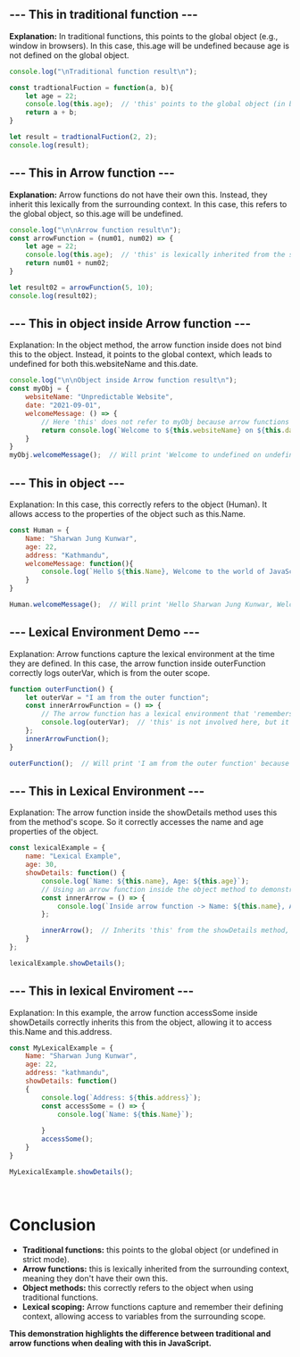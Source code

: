 ## --- This in traditional function ---
**Explanation:** In traditional functions, this points to the global object (e.g., window in browsers). In this case, this.age will be undefined because age is not defined on the global object.
```javascript
console.log("\nTraditional function result\n");

const tradtionalFuction = function(a, b){
    let age = 22;
    console.log(this.age);  // 'this' points to the global object (in browser, window object)
    return a + b;
}

let result = tradtionalFuction(2, 2);
console.log(result);
```


## --- This in Arrow function ---
**Explanation:** Arrow functions do not have their own this. Instead, they inherit this lexically from the surrounding context. In this case, this refers to the global object, so this.age will be undefined.
```javascript
console.log("\n\nArrow function result\n");
const arrowFunction = (num01, num02) => {
    let age = 22;
    console.log(this.age);  // 'this' is lexically inherited from the surrounding environment (global context)
    return num01 + num02;
}

let result02 = arrowFunction(5, 10);
console.log(result02);
```


## --- This in object inside Arrow function ---
Explanation: In the object method, the arrow function inside does not bind this to the object. Instead, it points to the global context, which leads to undefined for both this.websiteName and this.date.
```javascript
console.log("\n\nObject inside Arrow function result\n");
const myObj = {
    websiteName: "Unpredictable Website",
    date: "2021-09-01",
    welcomeMessage: () => {
        // Here 'this' does not refer to myObj because arrow functions lexically bind 'this' from the surrounding environment
        return console.log(`Welcome to ${this.websiteName} on ${this.date}`);  // 'this' refers to global context
    }
}
myObj.welcomeMessage();  // Will print 'Welcome to undefined on undefined' because 'this' is pointing to the global object
```

## --- This in object ---
Explanation: In this case, this correctly refers to the object (Human). It allows access to the properties of the object such as this.Name.
```javascript
const Human = {
    Name: "Sharwan Jung Kunwar",
    age: 22,
    address: "Kathmandu",
    welcomeMessage: function(){
        console.log(`Hello ${this.Name}, Welcome to the world of JavaScript`);  // Here 'this' correctly refers to the object itself
    }
}

Human.welcomeMessage();  // Will print 'Hello Sharwan Jung Kunwar, Welcome to the world of JavaScript'
```


## --- Lexical Environment Demo ---
Explanation: Arrow functions capture the lexical environment at the time they are defined. In this case, the arrow function inside outerFunction correctly logs outerVar, which is from the outer scope.
```javascript
function outerFunction() {
    let outerVar = "I am from the outer function";
    const innerArrowFunction = () => {
        // The arrow function has a lexical environment that 'remembers' the context where it was defined
        console.log(outerVar);  // 'this' is not involved here, but it will refer to the surrounding context
    };
    innerArrowFunction();
}

outerFunction();  // Will print 'I am from the outer function' because the arrow function remembers the enclosing scope
```


## --- This in Lexical Environment ---
Explanation: The arrow function inside the showDetails method uses this from the method's scope. So it correctly accesses the name and age properties of the object.

```javascript
const lexicalExample = {
    name: "Lexical Example",
    age: 30,
    showDetails: function() {
        console.log(`Name: ${this.name}, Age: ${this.age}`);
        // Using an arrow function inside the object method to demonstrate lexical scoping of `this`
        const innerArrow = () => {
            console.log(`Inside arrow function -> Name: ${this.name}, Age: ${this.age}`);
        };

        innerArrow();  // Inherits 'this' from the showDetails method, so it accesses the object's properties
    }
};

lexicalExample.showDetails();
```

## --- This in lexical Enviroment ---
Explanation: In this example, the arrow function accessSome inside showDetails correctly inherits this from the object, allowing it to access this.Name and this.address.
```javascript
const MyLexicalExample = {
    Name: "Sharwan Jung Kunwar",
    age: 22,
    address: "kathmandu",
    showDetails: function()
    {        
        console.log(`Address: ${this.address}`);
        const accessSome = () => {
            console.log(`Name: ${this.Name}`);
            
        }
        accessSome();
    }
}

MyLexicalExample.showDetails(); 
```
<br>

# Conclusion

* **Traditional functions:** this points to the global object (or undefined in strict mode).
* **Arrow functions:** this is lexically inherited from the surrounding context, meaning they don't have their own this.
* **Object methods:** this correctly refers to the object when using traditional functions.
* **Lexical scoping:** Arrow functions capture and remember their defining context, allowing access to variables from the surrounding scope.

**This demonstration highlights the difference between traditional and arrow functions when dealing with this in JavaScript.**